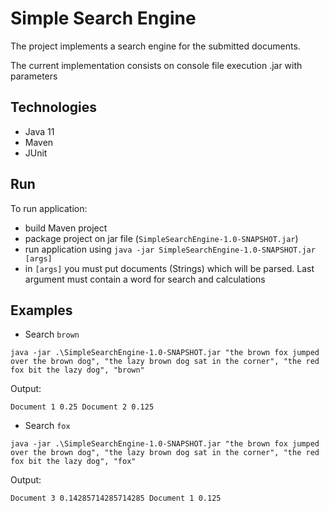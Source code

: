 # Simple Search Engine

The project implements a search engine for the submitted documents.

The current implementation consists on console file execution .jar with parameters

## Technologies

- Java 11
- Maven
- JUnit

## Run

To run application:

- build Maven project
- package project on jar file (`SimpleSearchEngine-1.0-SNAPSHOT.jar`)
- run application using `java -jar SimpleSearchEngine-1.0-SNAPSHOT.jar [args]`
- in `[args]` you must put documents (Strings) which will be parsed. Last argument must contain a word for search and
  calculations

## Examples

- Search ``brown``

``java -jar .\SimpleSearchEngine-1.0-SNAPSHOT.jar "the brown fox jumped over the brown dog", "the lazy brown dog sat in the corner", "the red fox bit the lazy dog", "brown"``

Output:

``Document 1 0.25 Document 2 0.125
``

- Search ``fox``

``java -jar .\SimpleSearchEngine-1.0-SNAPSHOT.jar "the brown fox jumped over the brown dog", "the lazy brown dog sat in the corner", "the red fox bit the lazy dog", "fox"``

Output:

``Document 3 0.14285714285714285 Document 1 0.125
``